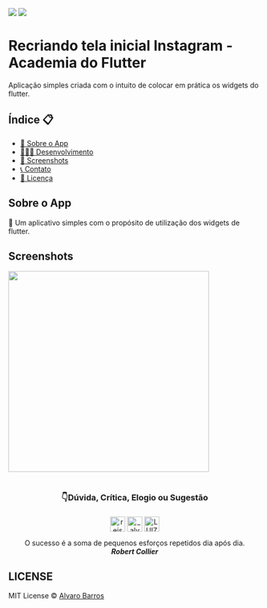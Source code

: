<img src="https://img.shields.io/badge/Version-1.0.0-green"> <img src="https://img.shields.io/badge/license-MIT-blue"> 

# Recriando tela inicial Instagram - Academia do Flutter

Aplicação simples criada com o intuito de colocar em prática os widgets do flutter.

<h2>Índice 📋</h2>

   <p>

   <!--- [📖 Sobre o App](#Sobre-o-App)
   - [👨🏽‍💻 Desenvolvimento](#Sobre-o-desenvolvimento)
   - [📱 Screenshots](#Screenshots)
   - [❓ Desafios](#Desafios)
   - [🛠 Ferramentas](#Ferramentas-utilizadas)
   - [📞 Contato](#-d%C3%BAvida-cr%C3%ADtica-elogio-ou-sugest%C3%A3o)
   - [📝 Licença](#LICENSE) -->

   - [📖 Sobre o App](#Sobre-o-App)
   - [👨🏽‍💻 Desenvolvimento](#Sobre-o-desenvolvimento)
   - [📱 Screenshots](#Screenshots)
   - [📞 Contato](#-d%C3%BAvida-cr%C3%ADtica-elogio-ou-sugest%C3%A3o)
   - [📝 Licença](#LICENSE)

   </p>

<h2>Sobre o App</h2>

<p>
📱 Um aplicativo simples com o propósito de utilização dos widgets de flutter.
</p>

<h2>Screenshots</h2>

<img src="https://github.com/alvaroreis/ui_instagram_clone/blob/main/screenshot/code1.png" width="400">

<br />

<!-- <h2>Sobre o desenvolvimento</h2>
<p>
Com toda certeza o cosumo de api é fundamental na vida de um dev, e principalmente no formato json. Esse módulo foi justamente para detalhar o consumo de uma api com os dados em formato json e transformando em uma classe do dart.
</p>

<h2>Desafios</h2>
<p>

<a href="https://github.com/DuhAlonso/desafio_dart_consumo_api
">Desafio 01</a>

</p>

<h2>Como Utilizar</h2>
<p>
É necessário configurar o <a href="https://pub.dev/packages/dartion">Dartion</a>, para isso rode o seguinte comando.

    dart pub global activate dartion

Talves seja necessário adicionar a variavel de ambiente.

    export PATH="$PATH":"$HOME/.pub-cache/bin"

Depois abra a pasta backend do projeto no terminal e digite o seguinte comnndo

    dartion serve

</p>
<!--
<h2>Ferramentas utilizadas</h2>
<p>

- Dartion
- Package http

</p>

</br>
-->

<br />
<h3 align="center">👇Dúvida, Crítica, Elogio ou Sugestão</h3>
<p align="center">
  <a href="https://linkedin.com/in/reisalvaro" target="blank"
    ><img
      align="center"
      src="https://img.shields.io/badge/LinkedIn-0077B5?style=for-the-badge&logo=linkedin&logoColor=white"
      alt="reisalvaro"
      height="30"
      style="margin-top: 5px;max-width: 100%;"
  /></a>
  <a href="https://instagram.com/_alvaroreis" target="blank"
    ><img
      align="center"
      src="https://img.shields.io/badge/Instagram-E4405F?style=for-the-badge&logo=instagram&logoColor=white"
      alt="_alvaroreis"
      height="30"
      style="margin-top: 5px;max-width: 100%;"
  /></a>
  <a href="https://discord.gg/LUIZ#4547" target="blank"
    ><img
      align="center"
      src="https://img.shields.io/badge/Discord-7289DA?style=for-the-badge&logo=discord&logoColor=white"
      alt="LUIZ#4547"
      height="30"
      style="margin-top: 5px;max-width: 100%;"
  /></a>
</p>

<!-- <p align="center">Nossa maior fraqueza é desistir. O caminho mais certo para o sucesso é sempre tentar apenas uma vez mais.
<br /> <strong><i>Thomas Edison</i></strong></p> -->

<p align="center">O sucesso é a soma de pequenos esforços repetidos dia após dia. <br /> <strong><i>Robert Collier</i></strong></p>

<h2>LICENSE</h2>

MIT License © [Alvaro Barros](https://github.com/alvaroreis/ui_instagram_clone/blob/master/LICENSE.md)